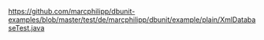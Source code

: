 
https://github.com/marcphilipp/dbunit-examples/blob/master/test/de/marcphilipp/dbunit/example/plain/XmlDatabaseTest.java
